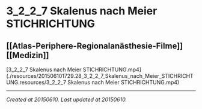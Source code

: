 # 3_2_2_7 Skalenus nach Meier STICHRICHTUNG
 [[Atlas-Periphere-Regionalanästhesie-Filme]] [[Medizin]] 
---



[3\_2\_2\_7 Skalenus nach Meier STICHRICHTUNG.mp4](./resources/201506101729.28_3_2_2_7_Skalenus_nach_Meier_STICHRICHTUNG.resources/3_2_2_7 Skalenus nach Meier STICHRICHTUNG.mp4)

---

_Created at 20150610._
_Last updated at 20150610._



